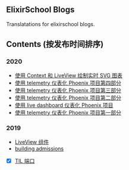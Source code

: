 ## ElixirSchool Blogs

Translatations for elixirschool blogs.

## Contents (按发布时间排序)

### 2020

- [使用 Context 和 LiveView 绘制实时 SVG 图表](./2020-10-06-server-side-svg-charts-with-contex-and-liveview.md)
- [使用 telemetry 仪表化 Phoenix 项目第四部分](./2020-05-13-instrumenting-phoenix-with-telemetry-part-four.md)
- [使用 telemetry 仪表化 Phoenix 项目第三部分](./2020-05-06-instrumenting-phoenix-with-telemetry-part-three.md)
- [使用 telemetry 仪表化 Phoenix 项目第二部分](./2020-04-29-instrumenting-phoenix-with-telemetry-part-two.md)
- [使用 live dashboard 仪表化 Phoenix 项目](./2020-04-24-instrumenting-phoenix-with-live-dashboard.md)
- [使用 telemetry 仪表化 Phoenix 项目第一部分](./2020-04-22-instrumenting-phoenix-with-telemetry-part-one.md)
### 2019 
- [LiveView 组件](./2019-12-29-live-view-live-component.md)
- [building admissions](./2019-10-23-building-admissions.md)
- [x] [TIL 端口](./2019-04-17-til-ports.md)

